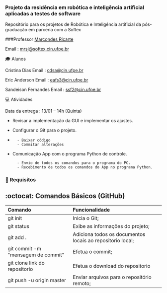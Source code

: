 ### Projeto da residência em robótica e inteligência artificial aplicadas a testes de software
  Repositório para os projetos de Robótica e Inteligência artificial da pós-graduação em parceria com a Softex

###Professor
  [Marcondes Ricarte](http://lattes.cnpq.br/7666245847142592 "Professor Marcondes Ricarte")

  Email : <mrsj@softex.cin.ufpe.br>

 
:mortar_board: Alunos

  Cristina Dias
  Email : <cdsa@cin.ufpe.br>
  
  Eric Anderson
  Email : <eafs3@cin.ufpe.br>
  

  Sandeison Fernandes
  Email : <ssf2@cin.ufpe.br>
   

:computer: Atividades

Data da entrega : 13/01 – 14h (Quinta)
- Revisar a implementação da GUI e implementar os ajustes.
- Configurar o Git para o projeto.
- 
        - Baixar código
        - Commitar alterações
     
- Comunicação App com o programa Python de controle.  
      
        - Envio de todos os comandos para o programa do PC.
        - Recebimento de todos os comandos do App no programa Python.


### :beginner: Requisitos 

  






## :octocat: Comandos Básicos (GitHub)
Comando | Funcionalidade
:-- | :-- 
git init | Inicia o Git;
git status | Exibe as informações do projeto;
git add . | Adiciona  todos os documentos locais ao repositorio local;
git commit -m "mensagem de commit" | Efetua o commit;
git clone link do repositorio | Efetua o download do repositorio
git push -u origin master | Enviar arquivos para o repositório remoto;

